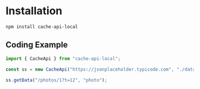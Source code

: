 # Installation

    npm install cache-api-local

## Coding Example

```javascript
import { CacheApi } from "cache-api-local";

const ss = new CacheApi("https://jsonplaceholder.typicode.com", "./data", 100);
                        
ss.getData("/photos/1?t=12", "photo");
```
